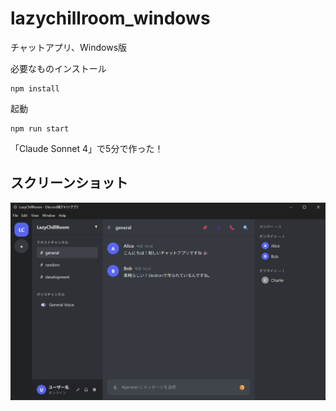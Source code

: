 # lazychillroom_windows
チャットアプリ、Windows版

必要なものインストール

```shell
npm install
```

起動

```shell
npm run start
```

「Claude Sonnet 4」で5分で作った！

## スクリーンショット

![アプリケーションスクリーンショット](https://raw.githubusercontent.com/suzunayui/lazychillroom_windows/refs/heads/main/2025-08-01.png)
